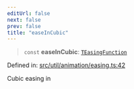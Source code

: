 ```yaml
---
editUrl: false
next: false
prev: false
title: "easeInCubic"
---
```


> `const` **easeInCubic**: [`TEasingFunction`](/api/fabric/namespaces/util/type-aliases/teasingfunction/)

Defined in: [src/util/animation/easing.ts:42](https://github.com/fabricjs/fabric.js/blob/8206f10a405480a7ba988ff6cfdde6412c1f13f8/src/util/animation/easing.ts#L42)

Cubic easing in
